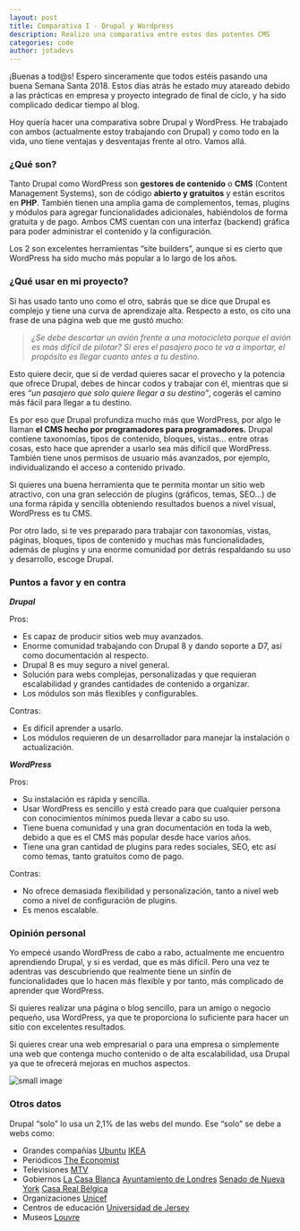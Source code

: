 ```yaml
---
layout: post
title: Comparativa I - Drupal y Wordpress
description: Realizo una comparativa entre estos dos potentes CMS
categories: code
author: jotadevs
---
```



¡Buenas a tod@s! Espero sinceramente que todos estéis pasando una buena Semana Santa 2018. Estos días atrás he estado muy atareado debido a las prácticas en empresa y proyecto integrado de final de ciclo, y ha sido complicado dedicar tiempo al blog.

Hoy quería hacer una comparativa sobre Drupal y WordPress. He trabajado con ambos (actualmente estoy trabajando con Drupal) y como todo en la vida, uno tiene ventajas y desventajas frente al otro. Vamos allá.

### ¿Qué son?

Tanto Drupal como WordPress son **gestores de contenido** o **CMS** (Content Management Systems), son de código **abierto y gratuitos** y están escritos en **PHP**. También tienen una amplia gama de complementos, temas, plugins y módulos para agregar funcionalidades adicionales, habiéndolos de forma gratuita y de pago. Ambos CMS cuentan con una interfaz (backend) gráfica para poder administrar el contenido y la configuración.

Los 2 son excelentes herramientas “site builders”, aunque si es cierto que WordPress ha sido mucho más popular a lo largo de los años.

### ¿Qué usar en mi proyecto?

Si has usado tanto uno como el otro, sabrás que se dice que Drupal es complejo y tiene una curva de aprendizaje alta. Respecto a esto, os cito una frase de una página web que me gustó mucho:

> _¿Se debe descartar un avión frente a una motocicleta porque el avión es más difícil de pilotar? Si eres el pasajero poco te va a importar, el propósito es llegar cuanto antes a tu destino._

Esto quiere decir, que si de verdad quieres sacar el provecho y la potencia que ofrece Drupal, debes de hincar codos y trabajar con él, mientras que si eres _“un pasajero que solo quiere llegar a su destino”_, cogerás el camino más fácil para llegar a tu destino.

Es por eso que Drupal profundiza mucho más que WordPress, por algo le llaman **el CMS hecho por programadores para programadores.** Drupal contiene taxonomías, tipos de contenido, bloques, vistas… entre otras cosas, esto hace que aprender a usarlo sea más difícil que WordPress. También tiene unos permisos de usuario más avanzados, por ejemplo, individualizando el acceso a contenido privado.

Si quieres una buena herramienta que te permita montar un sitio web atractivo, con una gran selección de plugins (gráficos, temas, SEO…) de una forma rápida y sencilla obteniendo resultados buenos a nivel visual, WordPress es tu CMS.

Por otro lado, si te ves preparado para trabajar con taxonomías, vistas, páginas, bloques, tipos de contenido y muchas más funcionalidades, además de plugins y una enorme comunidad por detrás respaldando su uso y desarrollo, escoge Drupal.

### Puntos a favor y en contra

_**Drupal**_

Pros:

-   Es capaz de producir sitios web muy avanzados.
-   Enorme comunidad trabajando con Drupal 8 y dando soporte a D7, así como documentación al respecto.
-   Drupal 8 es muy seguro a nivel general.
-   Solución para webs complejas, personalizadas y que requieran escalabilidad y grandes cantidades de contenido a organizar.
-   Los módulos son más flexibles y configurables.

Contras:

-   Es difícil aprender a usarlo.
-   Los módulos requieren de un desarrollador para manejar la instalación o actualización.

_**WordPress**_

Pros:

-   Su instalación es rápida y sencilla.
-   Usar WordPress es sencillo y está creado para que cualquier persona con conocimientos mínimos pueda llevar a cabo su uso.
-   Tiene buena comunidad y una gran documentación en toda la web, debido a que es el CMS más popular desde hace varios años.
-   Tiene una gran cantidad de plugins para redes sociales, SEO, etc así como temas, tanto gratuitos como de pago.

Contras:

-   No ofrece demasiada flexibilidad y personalización, tanto a nivel web como a nivel de configuración de plugins.
-   Es menos escalable.

### Opinión personal

Yo empecé usando WordPress de cabo a rabo, actualmente me encuentro aprendiendo Drupal, y si es verdad, que es más difícil. Pero una vez te adentras vas descubriendo que realmente tiene un sinfín de funcionalidades que lo hacen más flexible y por tanto, más complicado de aprender que WordPress.

Si quieres realizar una página o blog sencillo, para un amigo o negocio pequeño, usa WordPress, ya que te proporciona lo suficiente para hacer un sitio con excelentes resultados.

Si quieres crear una web empresarial o para una empresa o simplemente una web que contenga mucho contenido o de alta escalabilidad, usa Drupal ya que te ofrecerá mejoras en muchos aspectos.

![small image]({{site.baseurl}}/images/wvsd.jpeg)

### Otros datos

Drupal “solo” lo usa un 2,1% de las webs del mundo. Ese “solo” se debe a webs como:

-   Grandes compañías [Ubuntu](http://www.ubuntu.com/) [IKEA](http://livethemma.ikea.se/play)
-   Periódicos [The Economist](http://www.economist.com/)
-   Televisiones [MTV](http://www.mtv.co.uk)
-   Gobiernos [La Casa Blanca](http://www.whitehouse.gov/) [Ayuntamiento de Londres](http://www.london.gov.uk/) [Senado de Nueva York](http://www.nysenate.gov/) [Casa Real Bélgica](http://www.monarchie.be)
-   Organizaciones [Unicef](http://www.unicef.be/fr)
-   Centros de educación [Universidad de Jersey](http://www.rutgers.edu/)
-   Museos [Louvre](http://louvre.fr)